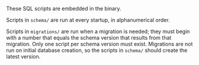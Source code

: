 These SQL scripts are embedded in the binary.

Scripts in `schema/` are run at every startup, in alphanumerical order.

Scripts in `migrations/` are run when a migration is needed; they must begin
with a number that equals the schema version that results from that
migration. Only one script per schema version must exist.
Migrations are not run on initial database creation, so the scripts in `schema/`
should create the latest version.
